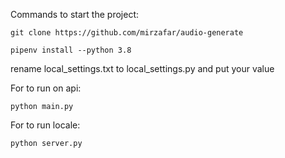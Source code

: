 Commands to start the project:

    git clone https://github.com/mirzafar/audio-generate

    pipenv install --python 3.8

rename local_settings.txt to local_settings.py and put your value

For to run on api:

    python main.py

For to run locale:

    python server.py